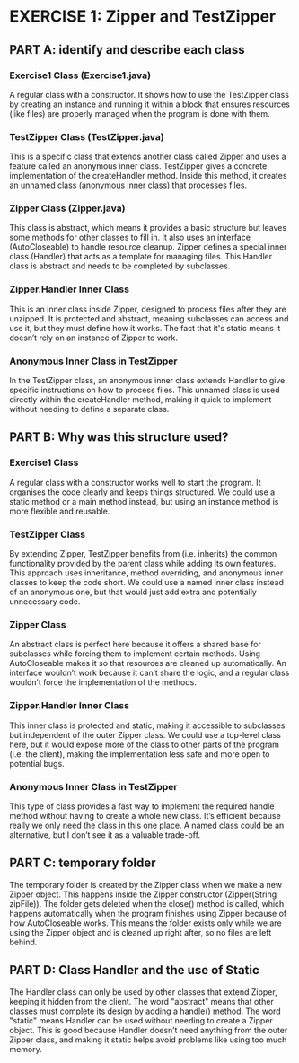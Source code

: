 # EXERCISE 1: Zipper and TestZipper
## PART A: identify and describe each class 
### Exercise1 Class (Exercise1.java)
A regular class with a constructor. It shows how to use the TestZipper class by creating an instance and running it within a block that ensures resources (like files) are properly managed when the program is done with them.
### TestZipper Class (TestZipper.java)
This is a specific class that extends another class called Zipper and uses a feature called an anonymous inner class. TestZipper gives a concrete implementation of the createHandler method. Inside this method, it creates an unnamed class (anonymous inner class) that processes files.
### Zipper Class (Zipper.java)
This class is abstract, which means it provides a basic structure but leaves some methods for other classes to fill in. It also uses an interface (AutoCloseable) to handle resource cleanup. Zipper defines a special inner class (Handler) that acts as a template for managing files. This Handler class is abstract and needs to be completed by subclasses.
### Zipper.Handler Inner Class
This is an inner class inside Zipper, designed to process files after they are unzipped. It is protected and abstract, meaning subclasses can access and use it, but they must define how it works. The fact that it's static means it doesn’t rely on an instance of Zipper to work.
### Anonymous Inner Class in TestZipper
In the TestZipper class, an anonymous inner class extends Handler to give specific instructions on how to process files. This unnamed class is used directly within the createHandler method, making it quick to implement without needing to define a separate class.
## PART B: Why was this structure used?
### Exercise1 Class
A regular class with a constructor works well to start the program. It organises the code clearly and keeps things structured. We could use a static method or a main method instead, but using an instance method is more flexible and reusable.
### TestZipper Class
By extending Zipper, TestZipper benefits from (i.e. inherits) the common functionality provided by the parent class while adding its own features. This approach uses inheritance, method overriding, and anonymous inner classes to keep the code short. We could use a named inner class instead of an anonymous one, but that would just add extra and potentially unnecessary code.
### Zipper Class
An abstract class is perfect here because it offers a shared base for subclasses while forcing them to implement certain methods. Using AutoCloseable makes it so that resources are cleaned up automatically. An interface wouldn’t work because it can’t share the logic, and a regular class wouldn’t force the implementation of the methods.
### Zipper.Handler Inner Class
This inner class is protected and static, making it accessible to subclasses but independent of the outer Zipper class. We could use a top-level class here, but it would expose more of the class to other parts of the program (i.e. the client), making the implementation less safe and more open to potential bugs.
### Anonymous Inner Class in TestZipper
This type of class provides a fast way to implement the required handle method without having to create a whole new class. It’s efficient because really we only need the class in this one place. A named class could be an alternative, but I don’t see it as a valuable trade-off.

## PART C: temporary folder
The temporary folder is created by the Zipper class when we make a new Zipper object. This happens inside the Zipper constructor (Zipper(String zipFile)). The folder gets deleted when the close() method is called, which happens automatically when the program finishes using Zipper because of how AutoCloseable works. This means the folder exists only while we are using the Zipper object and is cleaned up right after, so no files are left behind.

## PART D: Class Handler and the use of Static
The Handler class can only be used by other classes that extend Zipper, keeping it hidden from the client. The word "abstract" means that other classes must complete its design by adding a handle() method. The word "static" means Handler can be used without needing to create a Zipper object. This is good because Handler doesn’t need anything from the outer Zipper class, and making it static helps avoid problems like using too much memory.
